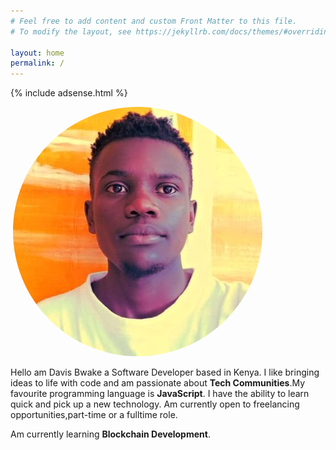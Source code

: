 ```yaml
---
# Feel free to add content and custom Front Matter to this file.
# To modify the layout, see https://jekyllrb.com/docs/themes/#overriding-theme-defaults

layout: home
permalink: /
---
```

{% include adsense.html %} 

![]()
<img src="./assets/myimage.jpg" alt="Davis Bwake png"
	title="Davis Bwake Image" style = "border-radius:50%"/>

Hello am Davis Bwake a Software Developer based in Kenya.
I like bringing ideas to life with code and am passionate about **Tech Communities**.My favourite programming language is **JavaScript**.
I have the ability to learn quick and pick up a new technology.
Am currently open to freelancing opportunities,part-time or a fulltime role.

Am currently learning **Blockchain Development**.

